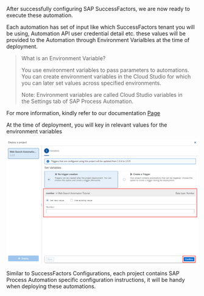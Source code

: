 After successfully configuring  SAP SuccessFactors, we are now ready to execute these automation. 

Each automation has set of input like which SuccessFactors tenant you will be using, Automation API user credential detail etc. these values will be provided to the Automation through Environment Varialbles at the time of deployment.

> What is an Environment Variable?
> 
> You use environment variables to pass parameters to automations. You can create environment variables in the Cloud Studio for which you can later set values across specified environments.
>
> Note:
> Environment variables are called Cloud Studio variables in the Settings tab of SAP Process Automation.

For more information, kindly refer to our documentation [Page](https://help.sap.com/docs/PROCESS_AUTOMATION/a331c4ef0a9d48a89c779fd449c022e7/d73e8eee03aa4ff097a47c574774778b.html)

At the time of deployment, you will key in relevant values for the environment variables

![!](../99_Images/EnvironmentVariables.png)

Similar to SuccessFactors Configurations, each project contains SAP Process Automation specific configuration instructions, it will be handy when deploying these automations.